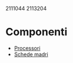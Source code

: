 2111044
2113204
# Componenti
- [Processori](componenti/processori.md)
- [Schede madri](componenti/schede_madri.md)
